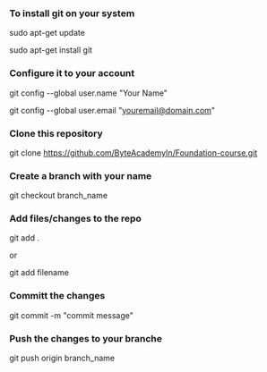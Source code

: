 
### To install git on your system
sudo apt-get update

sudo apt-get install git


### Configure it to your account
git config --global user.name "Your Name"

git config --global user.email "youremail@domain.com"


### Clone this repository
git clone https://github.com/ByteAcademyIn/Foundation-course.git


### Create a branch with your name
git checkout branch_name


### Add files/changes to the repo
git add .

or

git add filename


### Committ the changes
git commit -m "commit message"


### Push the changes to your branche
git push origin branch_name
